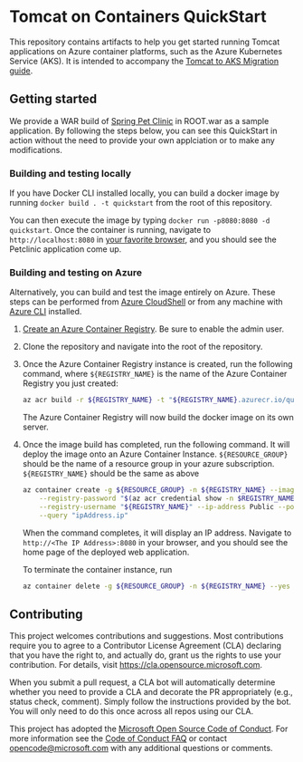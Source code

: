 # Tomcat on Containers QuickStart

This repository contains artifacts to help you get started running Tomcat applications on Azure container platforms, such as the Azure Kubernetes Service (AKS). It is intended to accompany the [Tomcat to AKS Migration guide](https://docs.microsoft.com/azure/java/migrate-tomcat-to-containers-on-azure-kubernetes-service).

## Getting started

We provide a WAR build of [Spring Pet Clinic](https://github.com/spring-projects/spring-petclinic) in ROOT.war as a sample application. By following the steps below, you can see this QuickStart in action without the need to provide your own applciation or to make any modifications.

### Building and testing locally

If you have Docker CLI installed locally, you can build a docker image by running `docker build . -t quickstart` from the root of this repository.

You can then execute the image by typing `docker run -p8080:8080 -d quickstart`. Once the container is running, navigate to `http://localhost:8080` in [your favorite browser](https://www.microsoft.com/edge), and you should see the Petclinic application come up.

### Building and testing on Azure

Alternatively, you can build and test the image entirely on Azure. These steps can be performed from [Azure CloudShell](https://shell.azure.com) or from any machine with [Azure CLI](https://docs.microsoft.com/cli/azure/install-azure-cli) installed.

1. [Create an Azure Container Registry](https://portal.azure.com/#create/Microsoft.ContainerRegistry). Be sure to enable the admin user.

1. Clone the repository and navigate into the root of the repository.

1. Once the Azure Container Registry instance is created, run the following command, where `${REGISTRY_NAME}` is the name of the Azure Container Registry you just created:

    ```bash
    az acr build -r ${REGISTRY_NAME} -t "${REGISTRY_NAME}.azurecr.io/quickstart" .
    ```

    The Azure Container Registry will now build the docker image on its own server.

1. Once the image build has completed, run the following command. It will deploy the image onto an Azure Container Instance. `${RESOURCE_GROUP}` should be the name of a resource group in your azure subscription. `${REGISTRY_NAME}` should be the same as above

    ```bash
    az container create -g ${RESOURCE_GROUP} -n ${REGISTRY_NAME} --image "${REGISTRY_NAME}.azurecr.io/quickstart"  \
        --registry-password "$(az acr credential show -n $REGISTRY_NAME --query "passwords[0].value" -o tsv)" \
        --registry-username "${REGISTRY_NAME}" --ip-address Public --ports 8080 \
        --query "ipAddress.ip"
    ```

    When the command completes, it will display an IP address. Navigate to `http://<The IP Address>:8080` in your browser, and you should see the home page of the deployed web application.

    To terminate the container instance, run

    ```bash
    az container delete -g ${RESOURCE_GROUP} -n ${REGISTRY_NAME} --yes
    ```

## Contributing

This project welcomes contributions and suggestions.  Most contributions require you to agree to a
Contributor License Agreement (CLA) declaring that you have the right to, and actually do, grant us
the rights to use your contribution. For details, visit https://cla.opensource.microsoft.com.

When you submit a pull request, a CLA bot will automatically determine whether you need to provide
a CLA and decorate the PR appropriately (e.g., status check, comment). Simply follow the instructions
provided by the bot. You will only need to do this once across all repos using our CLA.

This project has adopted the [Microsoft Open Source Code of Conduct](https://opensource.microsoft.com/codeofconduct/).
For more information see the [Code of Conduct FAQ](https://opensource.microsoft.com/codeofconduct/faq/) or
contact [opencode@microsoft.com](mailto:opencode@microsoft.com) with any additional questions or comments.
